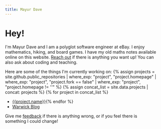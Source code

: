 ```yaml
---
title: Mayur Dave
---
```


# Hey!

I'm Mayur Dave and I am a polyglot software engineer at eBay. I enjoy mathematics, hiking, and board games. I have my old maths notes available online on this website. [Reach out](_contact) if there is anything
you want up! You can also ask about coding and teaching.

Here are some of the things I'm currently working on:
{% assign projects = site.github.public_repositories
	| where_exp: "project", "project.homepage"
	| where_exp: "project", "project.fork == false"
	| where_exp: "project", "project.homepage != ''" %}
{% assign concat_list = site.data.projects | concat: projects %}
{% for project in concat_list  %}
- [{{project.name}}]({{project.homepage}}){% endfor %}
- [Warwick Blog](http://blogs.warwick.ac.uk/mdave/)

Give me [feedback](_contact) if there is anything wrong, or if you
feel there is something I could change!

[_contact]: contact "Contact me"